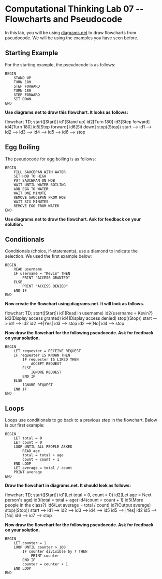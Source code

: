 # Computational Thinking Lab 07 -- Flowcharts and Pseudocode

In this lab, you will be using [diagrams.net](https://app.diagrams.net/) to draw flowcharts from pseudocode. We will be using the examples you have seen before.

## Starting Example

For the starting example, the pseudocode is as follows:

```pseudocode
BEGIN
    STAND UP
    TURN 180
    STEP FORWARD
    TURN 180
    STEP FORWARD
    SIT DOWN
END
```

**Use diagrams.net to draw this flowchart. It looks as follows:**

<div class="mermaid">
flowchart TD;
    start([Start])
    id1[Stand up]
    id2[Turn 180]
    id3[Step forward]
    id4[Turn 180]
    id5[Step forward]
    id6[Sit down]
    stop((Stop))
    start --> id1 --> id2 --> id3 --> id4 --> id5 --> id6 --> stop
</div>

## Egg Boiling

The pseudocode for egg boiling is as follows:

```pseudocode
BEGIN
    FILL SAUCEPAN WITH WATER
    SET HOB TO HIGH
    PUT SAUCEPAN ON HOB
    WAIT UNTIL WATER BOILING
    ADD EGG TO WATER
    WAIT ONE MINUTE
    REMOVE SAUCEPAN FROM HOB
    WAIT SIX MINUTES
    REMOVE EGG FROM WATER
END
```

**Use diagrams.net to draw the flowchart. Ask for feedback on your solution.**

## Conditionals

Conditionals (choice, if-statements), use a diamond to indicate the selection. We used the first example below:

```pseudocode
BEGIN
    READ username
    IF username = "Kevin" THEN
        PRINT "ACCESS GRANTED"
    ELSE
        PRINT "ACCESS DENIED"
    END IF
END
```

**Now create the flowchart using diagrams.net. It will look as follows.**

<div class="mermaid">
    flowchart TD;
    	start([Start])
    	id1(Read in username)
    	id2{username = Kevin?}
    	id3(Display access granted)
    	id4(Display access denied)
    	stop((Stop))
    	start --> id1 --> id2
    	id2 -->|Yes| id3 --> stop
    	id2 -->|No| id4 --> stop
</div>

**Now draw the flowchart for the following pseudocode. Ask for feedback on your solution.**

```pseudocode
BEGIN
	LET requester = RECEIVE REQUEST
	IF requester IS KNOWN THEN
	    IF requester IS LIKED THEN
	        ACCEPT REQUEST
	    ELSE
	        IGNORE REQUEST
	    END IF
	ELSE
	    IGNORE REQUEST
	END IF
END
```

## Loops

Loops use conditionals to go back to a previous step in the flowchart. Below is our first example:

```pseudocode
BEGIN
    LET total = 0
    LET count = 0
    LOOP UNTIL ALL PEOPLE ASKED
        READ age
        total = total + age
        count = count + 1
    END LOOP
    LET average = total / count
    PRINT average
END
```

**Draw the flowchart in diagrams.net. It should look as follows:**

<div class="mermaid">
  flowchart TD;
    start([Start])
    id1(Let total = 0, count = 0)
    id2(Let age = Next person's age)
    id3(total = total + age)
    id4(count = count + 1)
    id5{More people in the class?}
    id6(Let average = total / count)
    id7(Output average)
    stop((Stop))
    start --> id1 --> id2 --> id3 --> id4 --> id5
    id5 --> |Yes| id2
    id5 --> |No| id6 --> id7 --> stop
</div>

**Now draw the flowchart for the following pseudocode. Ask for feedback on your solution.**

```pseudocode
BEGIN
    LET counter = 1
    LOOP UNTIL counter > 100
        IF counter divisible by 7 THEN
            PRINT counter
        END IF
        counter = counter + 1
    END LOOP
END
```

